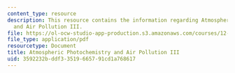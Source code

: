 ```yaml
---
content_type: resource
description: This resource contains the information regarding Atmospheric Photochemistry
  and Air Pollution III.
file: https://ol-ocw-studio-app-production.s3.amazonaws.com/courses/12-335-experimental-atmospheric-chemistry-fall-2014/3592232bddf33519665791cd1a768617_MIT12_335F14_Lecture1_3.pdf
file_type: application/pdf
resourcetype: Document
title: Atmospheric Photochemistry and Air Pollution III
uid: 3592232b-ddf3-3519-6657-91cd1a768617
---
```

